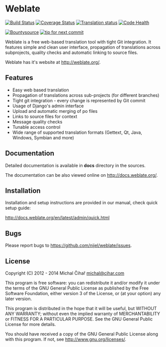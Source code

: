 # Weblate 

[![Build Status](https://travis-ci.org/nijel/weblate.svg)](https://travis-ci.org/nijel/weblate)
[![Coverage Status](https://img.shields.io/coveralls/nijel/weblate.svg)](https://coveralls.io/r/nijel/weblate?branch=master)
[![Translation status](http://l10n.cihar.com/widgets/weblate-shields-badge.svg)](https://l10n.cihar.com/engage/weblate/?utm_source=widget)
[![Code Health](https://landscape.io/github/nijel/weblate/master/landscape.png)](https://landscape.io/github/nijel/weblate/master)

[![Bountysource](https://www.bountysource.com/badge/tracker?tracker_id=253393)](https://www.bountysource.com/trackers/253393-weblate?utm_source=253393&utm_medium=shield&utm_campaign=TRACKER_BADGE)
[![tip for next commit](http://tip4commit.com/projects/497.svg)](http://tip4commit.com/projects/497)

Weblate is a free web-based translation tool with tight Git integration. It
features simple and clean user interface, propagation of translations across
subprojects, quality checks and automatic linking to source files.

Weblate has it's website at http://weblate.org/.

## Features

* Easy web based translation
* Propagation of translations across sub-projects (for different branches)
* Tight git integration - every change is represented by Git commit
* Usage of Django's admin interface
* Upload and automatic merging of po files
* Links to source files for context
* Message quality checks
* Tunable access control
* Wide range of supported translation formats (Gettext, Qt, Java, Windows, Symbian and more)

## Documentation

Detailed documentation is available in **docs** directory in the sources.

The documentation can be also viewed online on
http://docs.weblate.org/.

## Installation

Installation and setup instructions are provided in our manual, check
quick setup guide:

http://docs.weblate.org/en/latest/admin/quick.html

## Bugs

Please report bugs to https://github.com/nijel/weblate/issues.

## License

Copyright (C) 2012 - 2014 Michal Čihař michal@cihar.com

This program is free software: you can redistribute it and/or modify it under
the terms of the GNU General Public License as published by the Free Software
Foundation, either version 3 of the License, or (at your option) any later
version.

This program is distributed in the hope that it will be useful, but WITHOUT ANY
WARRANTY; without even the implied warranty of MERCHANTABILITY or FITNESS FOR A
PARTICULAR PURPOSE. See the GNU General Public License for more details.

You should have received a copy of the GNU General Public License along with
this program. If not, see http://www.gnu.org/licenses/.
